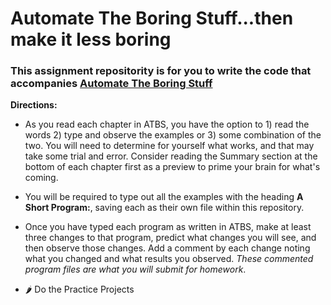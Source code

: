 # Automate The Boring Stuff...then make it less boring

### This assignment repositority is for you to write the code that accompanies [Automate The Boring Stuff](https://automatetheboringstuff.com/#toc)

**Directions:**
- As you read each chapter in ATBS, you have the option to 1) read the words 2) type and observe the examples or 3) some combination of the two. You will need to determine for yourself what works, and that may take some trial and error. Consider reading the Summary section at the bottom of each chapter first as a preview to prime your brain for what's coming.
- You will be required to type out all the examples with the heading **A Short Program:**, saving each as their own file within this repository.
- Once you have typed each program as written in ATBS, make at least three changes to that program, predict what changes you will see, and then observe those changes. Add a comment by each change noting what you changed and what results you observed. _These commented program files are what you will submit for homework_.

- 🌶 Do the Practice Projects
